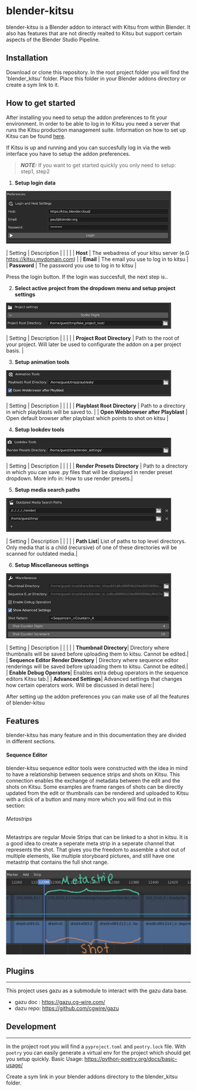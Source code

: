 # blender-kitsu
blender-kitsu is a Blender addon to interact with Kitsu from within Blender. It also has features that are not directly realted to Kitsu but support certain aspects of the Blender Studio Pipeline.

## Installation
Download or clone this repository.
In the root project folder you will find the 'blender_kitsu' folder. Place this folder in your Blender addons directory or create a sym link to it.

## How to get started
After installing you need to setup the addon preferences to fit your environment.
In order to be able to log in to Kitsu you need a server that runs the Kitsu production management suite.
Information on how to set up Kitsu can be found [here](https://zou.cg-wire.com/).

If Kitsu is up and running and you can succesfully log in via the web interface you have to setup the addon preferences.

> **_NOTE:_**  If you want to get started quickly you only need to setup: step1, step2

1. **Setup login data**

![image info](./docs/images/prefs_login.jpg)

| Setting | Description |
|  |  |
| **Host** | The webadress of your kitsu server (e.G https://kitsu.mydomain.com) |
| **Email** | The email you use to log in to kitsu |
| **Password** | The password you use to log in to kitsu |

Press the login button. If the login was succesfull, the next step is..

2. **Select active project from the dropdown menu and setup project settings**

![image info](./docs/images/prefs_project.jpg)

| Setting | Description |
|  |  |
| **Project Root Directory** | Path to the root of your project. Will later be used to configurate the addon on a per project basis. |

3. **Setup animation tools**

![image info](./docs/images/prefs_anim_tools.jpg)

| Setting | Description |
|  |  |
| **Playblast Root Directory** | Path to a directory in which playblasts will be saved to. |
| **Open Webbrowser after Playblast** | Open default browser after playblast which points to shot on kitsu |

4. **Setup lookdev tools**

![image info](./docs/images/prefs_lookdev.jpg)

| Setting | Description |
|  |  |
| **Render Presets Directory** | Path to a directory in which you can save .py files that will be displayed in render preset dropdown. More info in: How to use render presets.|

5. **Setup media search paths**

![image info](./docs/images/prefs_outdated_media.jpg)

| Setting | Description |
|  |  |
| **Path List**| List of paths to top level directorys. Only media that is a child (recursive) of one of these directories will be scanned for outdated media.|

6. **Setup Miscellaneous settings**

![image info](./docs/images/prefs_misc.jpg)

| Setting | Description |
|  |  |
| **Thumbnail Directory**| Directory where thumbnails will be saved before uploading them to kitsu. Cannot be edited.|
| **Sequence Editor Render Directory** | Directory where sequence editor renderings will be saved before uploading them to kitsu. Cannot be edited.|
| **Enable Debug Operators**| Enables extra debug operators in the sequence editors Kitsu tab.|
| **Advanced Settings**| Advanced settings that changes how certain operators work. Will be discussed in detail here:|

After setting up the addon preferences you can make use of all the features of blender-kitsu
## Features
blender-kitsu has many feature and in this documentation they are divided in different sections.

#### Sequence Editor
blender-kitsu sequence editor tools were constructed with the idea in mind to have a relationship between sequence strips and shots on Kitsu. This connection enables the exchange of metadata between the edit and the shots on Kitsu. Some examples are frame ranges of shots can be directly updated from the edit or thumbnails can be rendered and uploaded to Kitsu with a click of a button and many more which you will find out in this section:

###### Metastrips
Metastrips are regular Movie Strips that can be linked to a shot in kitsu. It is a good idea to create a seperate meta strip in a seperate channel that represents the shot. That gives you the freedom to assemble a shot out of multiple elements, like multiple storyboard pictures, and still have one metastrip that contains the full shot range.

![image info](./docs/images/metastrip.001.jpg)

## Plugins
---
This project uses gazu as a submodule to interact with the gazu data base.
- gazu doc : https://gazu.cg-wire.com/
- dazu repo: https://github.com/cgwire/gazu

## Development
---
In the project root you will find a `pyproject.toml` and `peotry.lock` file.
With `poetry` you can easily generate a virtual env for the project which should get you setup quickly.
Basic Usage: https://python-poetry.org/docs/basic-usage/

Create a sym link in your blender addons directory to the blender_kitsu folder.
